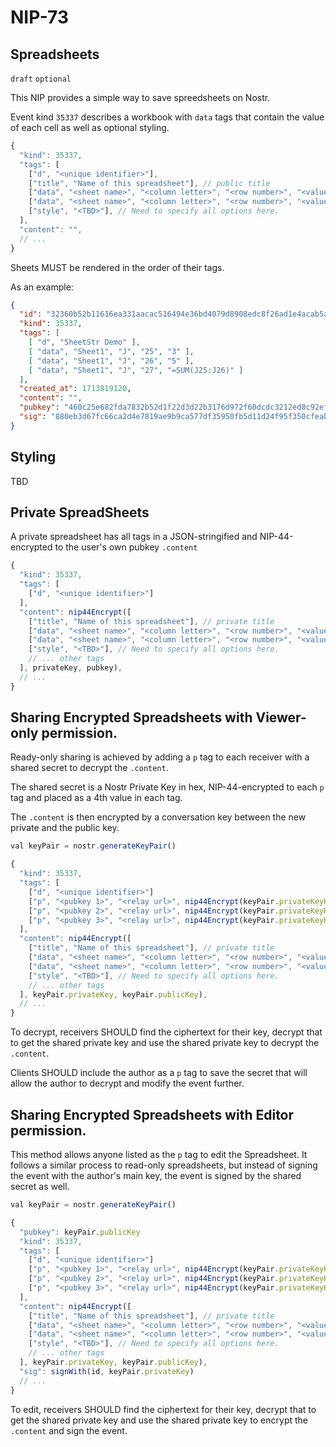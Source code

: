 NIP-73
======

Spreadsheets
------------

`draft` `optional`

This NIP provides a simple way to save spreedsheets on Nostr. 

Event kind `35337` describes a workbook with `data` tags that contain the value of each cell as well as optional styling. 

```js
{
  "kind": 35337,
  "tags": [
    ["d", "<unique identifier>"],
    ["title", "Name of this spreadsheet"], // public title
    ["data", "<sheet name>", "<column letter>", "<row number>", "<value>"],
    ["data", "<sheet name>", "<column letter>", "<row number>", "<value>", "<style>"],
    ["style", "<TBD>"], // Need to specify all options here. 
  ],
  "content": "",
  // ...
}
``` 

Sheets MUST be rendered in the order of their tags. 

As an example: 

```json
{
  "id": "32360b52b11616ea331aacac516494e36bd4079d8908edc8f26ad1e4acab5a53",
  "kind": 35337,
  "tags": [
    [ "d", "SheetStr Demo" ],
    [ "data", "Sheet1", "J", "25", "3" ],
    [ "data", "Sheet1", "J", "26", "5" ],
    [ "data", "Sheet1", "J", "27", "=SUM(J25:J26)" ]
  ],
  "created_at": 1713819120,
  "content": "",
  "pubkey": "460c25e682fda7832b52d1f22d3d22b3176d972f60dcdc3212ed8c92ef85065c",
  "sig": "880eb3d67fc66ca2d4e7819ae9b9ca577df35950fb5d11d24f95f350cfeab0b4532646c52113d5bb629cf9a2e4d8ef646ff434b59f1c894c8f719f65d59ed8f0",
}
``` 

## Styling

TBD

## Private SpreadSheets

A private spreadsheet has all tags in a JSON-stringified and NIP-44-encrypted to the user's own pubkey `.content`

```js
{
  "kind": 35337,
  "tags": [
    ["d", "<unique identifier>"]
  ],
  "content": nip44Encrypt([
    ["title", "Name of this spreadsheet"], // private title
    ["data", "<sheet name>", "<column letter>", "<row number>", "<value>"], // private data
    ["data", "<sheet name>", "<column letter>", "<row number>", "<value>", "<style>"],
    ["style", "<TBD>"], // Need to specify all options here. 
    // ... other tags
  ], privateKey, pubkey),
  // ...
}
``` 

## Sharing Encrypted Spreadsheets with Viewer-only permission.

Ready-only sharing is achieved by adding a `p` tag to each receiver with a shared secret to decrypt the `.content`. 

The shared secret is a Nostr Private Key in hex, NIP-44-encrypted to each `p` tag and placed as a 4th value in each tag.  

The `.content` is then encrypted by a conversation key between the new private and the public key. 

```js
val keyPair = nostr.generateKeyPair()

{
  "kind": 35337,
  "tags": [
    ["d", "<unique identifier>"]
    ["p", "<pubkey 1>", "<relay url>", nip44Encrypt(keyPair.privateKeyHex, "<pubkey 1>") ]
    ["p", "<pubkey 2>", "<relay url>", nip44Encrypt(keyPair.privateKeyHex, "<pubkey 2>") ]
    ["p", "<pubkey 3>", "<relay url>", nip44Encrypt(keyPair.privateKeyHex, "<pubkey 3>") ]
  ],
  "content": nip44Encrypt([
    ["title", "Name of this spreadsheet"], // private title
    ["data", "<sheet name>", "<column letter>", "<row number>", "<value>"], // private data
    ["data", "<sheet name>", "<column letter>", "<row number>", "<value>", "<style>"],
    ["style", "<TBD>"], // Need to specify all options here. 
    // ... other tags
  ], keyPair.privateKey, keyPair.publicKey),
  // ...
}
``` 

To decrypt, receivers SHOULD find the ciphertext for their key, decrypt that to get the shared private key and use the shared private key to decrypt the `.content`.

Clients SHOULD include the author as a `p` tag to save the secret that will allow the author to decrypt and modify the event further. 

## Sharing Encrypted Spreadsheets with Editor permission.

This method allows anyone listed as the `p` tag to edit the Spreadsheet. It follows a similar process to read-only spreadsheets, but instead of signing the event with the author's main key, the event is signed by the shared secret as well. 

```js
val keyPair = nostr.generateKeyPair()

{
  "pubkey": keyPair.publicKey
  "kind": 35337,
  "tags": [
    ["d", "<unique identifier>"]
    ["p", "<pubkey 1>", "<relay url>", nip44Encrypt(keyPair.privateKeyHex, "<pubkey 1>") ]
    ["p", "<pubkey 2>", "<relay url>", nip44Encrypt(keyPair.privateKeyHex, "<pubkey 2>") ]
    ["p", "<pubkey 3>", "<relay url>", nip44Encrypt(keyPair.privateKeyHex, "<pubkey 3>") ]
  ],
  "content": nip44Encrypt([
    ["title", "Name of this spreadsheet"], // private title
    ["data", "<sheet name>", "<column letter>", "<row number>", "<value>"], // private data
    ["data", "<sheet name>", "<column letter>", "<row number>", "<value>", "<style>"],
    ["style", "<TBD>"], // Need to specify all options here. 
    // ... other tags
  ], keyPair.privateKey, keyPair.publicKey),
  "sig": signWith(id, keyPair.privateKey)
  // ...
}
``` 

To edit, receivers SHOULD find the ciphertext for their key, decrypt that to get the shared private key and use the shared private key to encrypt the `.content` and sign the event. 



 